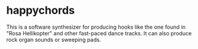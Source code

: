 happychords
===========

This is a software synthesizer for producing hooks like the one found in "Rosa Hellikopter" and other fast-paced dance tracks. It can also produce rock organ sounds or sweeping pads.
